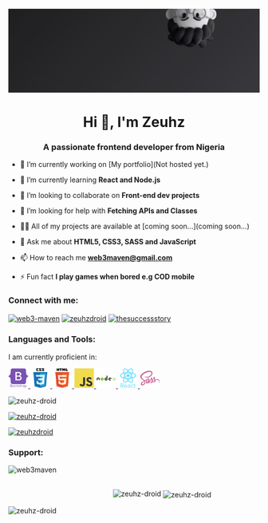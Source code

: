 ![I am GitHub Readme Generator's creator](https://github.com/Zeuhz-Droid/Zeuhz-Droid/blob/main/Github%20profile%20header.jfif)

<h1 align="center">Hi 👋, I'm Zeuhz</h1>
<h3 align="center">A passionate frontend developer from Nigeria</h3>

- 🔭 I’m currently working on [My portfolio](Not hosted yet.)

- 🌱 I’m currently learning **React and Node.js**

- 👯 I’m looking to collaborate on **Front-end dev projects**

- 🤝 I’m looking for help with **Fetching APIs and Classes**

- 👨‍💻 All of my projects are available at [coming soon...](coming soon...)

- 💬 Ask me about **HTML5, CSS3, SASS and JavaScript**

- 📫 How to reach me **web3maven@gmail.com**

- ⚡ Fun fact **I play games when bored e.g COD mobile**

<h3 align="left">Connect with me:</h3>
<p align="left">
<a href="https://codepen.io/web3-maven" target="blank"><img align="center" src="https://raw.githubusercontent.com/rahuldkjain/github-profile-readme-generator/master/src/images/icons/Social/codepen.svg" alt="web3-maven" height="30" width="40" /></a>
<a href="https://twitter.com/zeuhzdroid" target="blank"><img align="center" src="https://raw.githubusercontent.com/rahuldkjain/github-profile-readme-generator/master/src/images/icons/Social/twitter.svg" alt="zeuhzdroid" height="30" width="40" /></a>
<a href="https://instagram.com/thesuccessstory" target="blank"><img align="center" src="https://raw.githubusercontent.com/rahuldkjain/github-profile-readme-generator/master/src/images/icons/Social/instagram.svg" alt="thesuccessstory" height="30" width="40" /></a>
</p>

### <h3 align="left">Languages and Tools:</h3>

I am currently proficient in:
<p align="left"> <a href="https://getbootstrap.com" target="_blank" rel="noreferrer"> <img src="https://raw.githubusercontent.com/devicons/devicon/master/icons/bootstrap/bootstrap-plain-wordmark.svg" alt="bootstrap" width="40" height="40"/> </a> <a href="https://www.w3schools.com/css/" target="_blank" rel="noreferrer"> <img src="https://raw.githubusercontent.com/devicons/devicon/master/icons/css3/css3-original-wordmark.svg" alt="css3" width="40" height="40"/> </a> <a href="https://www.w3.org/html/" target="_blank" rel="noreferrer"> <img src="https://raw.githubusercontent.com/devicons/devicon/master/icons/html5/html5-original-wordmark.svg" alt="html5" width="40" height="40"/> </a> <a href="https://developer.mozilla.org/en-US/docs/Web/JavaScript" target="_blank" rel="noreferrer"> <img src="https://raw.githubusercontent.com/devicons/devicon/master/icons/javascript/javascript-original.svg" alt="javascript" width="40" height="40"/> </a> <a href="https://nodejs.org" target="_blank" rel="noreferrer"> <img src="https://raw.githubusercontent.com/devicons/devicon/master/icons/nodejs/nodejs-original-wordmark.svg" alt="nodejs" width="40" height="40"/> </a> <a href="https://reactjs.org/" target="_blank" rel="noreferrer"> <img src="https://raw.githubusercontent.com/devicons/devicon/master/icons/react/react-original-wordmark.svg" alt="react" width="40" height="40"/> </a> <a href="https://sass-lang.com" target="_blank" rel="noreferrer"> <img src="https://raw.githubusercontent.com/devicons/devicon/master/icons/sass/sass-original.svg" alt="sass" width="40" height="40"/> </a> </p>

<p align="left"> <img src="https://komarev.com/ghpvc/?username=zeuhz-droid&label=Profile%20views&color=0e75b6&style=flat" alt="zeuhz-droid" /> </p>

<p align="left"> <a href="https://github.com/ryo-ma/github-profile-trophy"><img src="https://github-profile-trophy.vercel.app/?username=zeuhz-droid" alt="zeuhz-droid" /></a> </p>

<p align="left"> <a href="https://twitter.com/zeuhzdroid" target="blank"><img src="https://img.shields.io/twitter/follow/zeuhzdroid?logo=twitter&style=for-the-badge" alt="zeuhzdroid" /></a> </p>

<h3 align="left">Support:</h3>
<p><a href="https://www.buymeacoffee.com/web3maven"> <img align="left" src="https://cdn.buymeacoffee.com/buttons/v2/default-yellow.png" height="50" width="210" alt="web3maven" /></a></p><br><br>

<p><img align="left" src="https://github-readme-stats.vercel.app/api/top-langs?username=zeuhz-droid&show_icons=true&locale=en&layout=compact" alt="zeuhz-droid" /></p>

<p>&nbsp;<img align="center" src="https://github-readme-stats.vercel.app/api?username=zeuhz-droid&show_icons=true&locale=en" alt="zeuhz-droid" /></p>

<p><img align="center" src="https://github-readme-streak-stats.herokuapp.com/?user=zeuhz-droid&" alt="zeuhz-droid" /></p>
